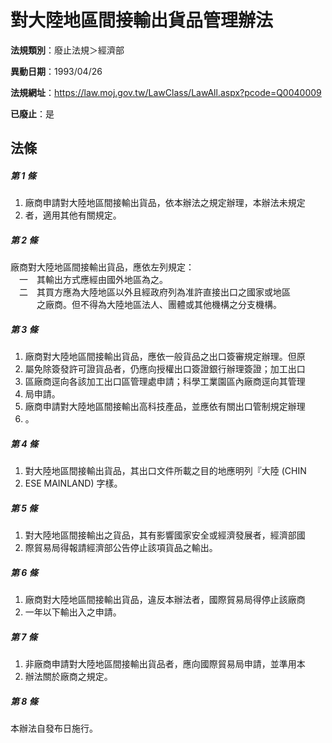 # 對大陸地區間接輸出貨品管理辦法

**法規類別**：廢止法規＞經濟部

**異動日期**：1993/04/26  

**法規網址**：https://law.moj.gov.tw/LawClass/LawAll.aspx?pcode=Q0040009

**已廢止**：是



## 法條
##### 第 1 條
1. 廠商申請對大陸地區間接輸出貨品，依本辦法之規定辦理，本辦法未規定
1. 者，適用其他有關規定。

##### 第 2 條
廠商對大陸地區間接輸出貨品，應依左列規定：  
　一　其輸出方式應經由國外地區為之。  
　二　其買方應為大陸地區以外且經政府列為准許直接出口之國家或地區  
　　　之廠商。但不得為大陸地區法人、團體或其他機構之分支機構。

##### 第 3 條
1. 廠商對大陸地區間接輸出貨品，應依一般貨品之出口簽審規定辦理。但原
1. 屬免除簽發許可證貨品者，仍應向授權出口簽證銀行辦理簽證；加工出口
1. 區廠商逕向各該加工出口區管理處申請；科學工業園區內廠商逕向其管理
1. 局申請。
1. 廠商申請對大陸地區間接輸出高科技產品，並應依有關出口管制規定辦理
1. 。

##### 第 4 條
1. 對大陸地區間接輸出貨品，其出口文件所載之目的地應明列『大陸 (CHIN
1. ESE MAINLAND) 字樣。

##### 第 5 條
1. 對大陸地區間接輸出之貨品，其有影響國家安全或經濟發展者，經濟部國
1. 際貿易局得報請經濟部公告停止該項貨品之輸出。

##### 第 6 條
1. 廠商對大陸地區間接輸出貨品，違反本辦法者，國際貿易局得停止該廠商
1. 一年以下輸出入之申請。

##### 第 7 條
1. 非廠商申請對大陸地區間接輸出貨品者，應向國際貿易局申請，並準用本
1. 辦法關於廠商之規定。

##### 第 8 條
本辦法自發布日施行。


